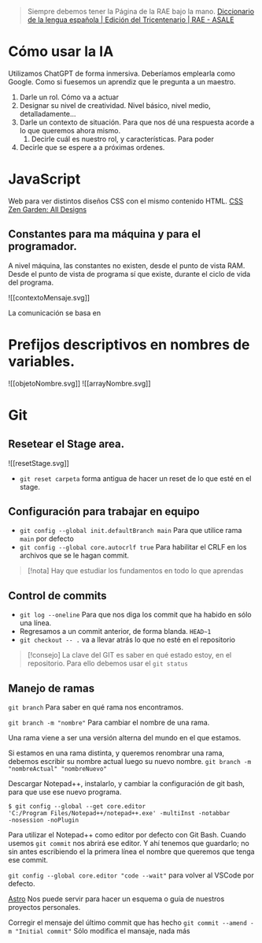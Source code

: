 > Siempre debemos tener la Página de la RAE bajo la mano.
> [Diccionario de la lengua española | Edición del Tricentenario | RAE - ASALE](https://dle.rae.es/)

# Cómo usar la IA

Utilizamos ChatGPT de forma inmersiva. Deberíamos emplearla como Google. Como si fuesemos un aprendiz que le pregunta a un maestro.

1. Darle un rol. Cómo va a actuar
2. Designar su nivel de creatividad. Nivel básico, nivel medio, detalladamente...
3. Darle un contexto de situación. Para que nos dé una respuesta acorde a lo que queremos ahora mismo.
	1. Decirle cuál es nuestro rol, y características. Para poder
4. Decirle que se espere a a próximas ordenes.

# JavaScript
Web para ver distintos diseños CSS con el mismo contenido HTML.
[CSS Zen Garden: All Designs](https://csszengarden.com/pages/alldesigns/)
## Constantes para ma máquina y para el programador.
A nivel máquina, las constantes no existen, desde el punto de vista RAM. Desde el punto de vista de programa sí que existe, durante el ciclo de vida del programa.

![[contextoMensaje.svg]]

La comunicación se basa en 
# Prefijos descriptivos en nombres de variables.
![[objetoNombre.svg]]
![[arrayNombre.svg]]
# Git
## Resetear el Stage area.
![[resetStage.svg]]
- `git reset carpeta`  forma antigua de hacer un reset de lo que esté en el stage.
## Configuración para trabajar en equipo
- `git config --global init.defaultBranch main` Para que utilice rama `main` por defecto
- `git config --global core.autocrlf true` Para habilitar el CRLF en los archivos que se le hagan commit.
> [!nota]
> Hay que estudiar los fundamentos en todo lo que aprendas

## Control de commits
- `git log --oneline` Para que nos diga los commit que ha habido en sólo una línea.
- Regresamos a un commit anterior, de forma blanda. `HEAD~1`
- `git checkout -- .` va a llevar atrás lo que no esté en el repositorio
> [!consejo]
> La clave del GIT es saber en qué estado estoy, en el repositorio.
> Para ello debemos usar el `git status`

## Manejo de ramas
`git branch` Para saber en qué rama nos encontramos.

`git branch -m "nombre"` Para cambiar el nombre de una rama.

Una rama viene a ser una versión alterna del mundo en el que estamos.

Si estamos en una rama distinta, y queremos renombrar una rama, debemos escribir su nombre actual luego su nuevo nombre. `git branch -m "nombreActual" "nombreNuevo"`

Descargar Notepad++, instalarlo, y cambiar la configuración de git bash, para que use ese nuevo programa.

```
$ git config --global --get core.editor
'C:/Program Files/Notepad++/notepad++.exe' -multiInst -notabbar
-nosession -noPlugin
```
Para utilizar el Notepad++ como editor por defecto con Git Bash. Cuando usemos `git commit` nos abrirá ese editor. Y ahí tenemos que guardarlo; no sin antes escribiendo el la primera línea el nombre que queremos que tenga ese commit.

`git config --global core.editor "code --wait"` para volver al VSCode por defecto.

[Astro](https://astro.build/) Nos puede servir para hacer un esquema o guía de nuestros proyectos personales.

Corregir el mensaje del último commit que has hecho
`git commit --amend -m "Initial commit"` Sólo modifica el mansaje, nada más